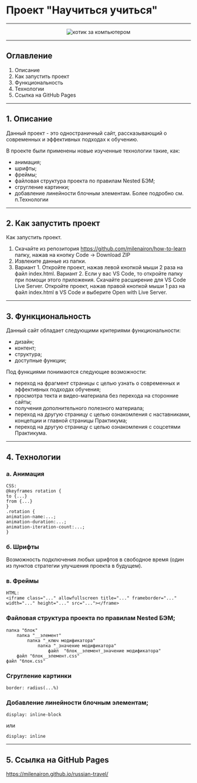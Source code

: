 # Проект "Научиться учиться"

---

<div align="center">
<img src='./images/Научиться-учиться.gif' alt='котик за компьютером'>
</div>

---

## Оглавление

1. Описание
2. Как запустить проект
3. Функциональность
4. Технологии
5. Ссылка на GitHub Pages

---

## 1. Описание

Данный проект - это одностраничный сайт, рассказывающий о современных и эффективных подходах к обучению.

В проекте были применены новые изученные технологии такие, как:

- анимация;
- шрифты;
- фреймы;
- файловая структура проекта по правилам Nested БЭМ;
- сгругление картинки;
- добавление линейности блочным элементам.
  Более подробно см. п.Технологии

---

## 2. Как запустить проект

Как запустить проект.

1. Скачайте из репозитория https://github.com/milenairon/how-to-learn папку, нажав на кнопку Code → Download ZIP
2. Извлеките данные из папки.
3. Вариант 1. Откройте проект, нажав левой кнопкой мыши 2 раза на файл index.html.
   Вариант 2. Если у вас VS Code, то откройте папку при помощи этого приложения. Скачайте расширение для VS Code Live Server. Откройте проект, нажав правой кнопкой мыши 1 раз на файл index.html в VS Code и выберите Open with Live Server.

---

## 3. Функциональность

Данный сайт обладает следующими критериями функциональности:

- дизайн;
- контент;
- структура;
- доступные функции;

Под функциями понимаются следующие возможности:

- переход на фрагмент страницы с целью узнать о современных и эффективных подходах обучения;
- просмотра текта и видео-материала без перехода на сторонние сайты;
- получения дополнительного полезного материала;
- переход на другую страницу с целью ознакомления с наставниками, концепции и главной страницы Практикума;
- переход на другую страницу с целью ознакомления с соцсетями Практикума.

---

## 4. Технологии

### а. Анимация

```
CSS:
@keyframes rotation {
to {...}
from {...}
}
.rotation {
animation-name:...;
animation-duration:...;
animation-iteration-count:...;
}
```

### б. Шрифты

Возможность подключения любых шрифтов в свободное время (один из пунктов стратегии улучшения проекта в будущем).

### в. Фреймы

```
HTML:
<iframe class="..." allowfullscreen title="..." frameborder="..." width="..." height="..." src="..."></frame>
```

### Файловая структура проекта по правилам Nested БЭМ;

```
папка "блок"
    папка "__элемент"
        папка "_ключ модификатора"
            папка "_значение модификатора"
                файл  "блок__элемент_значение модификатора"
    файл "блок__элемент.css"
файл "блок.css"
```

### Сгругление картинки

```
border: radius(...%)
```

### Добавление линейности блочным элементам;

```
display: inline-block
```

или

```
display: inline
```

---

## 5. Ссылка на GitHub Pages

https://milenairon.github.io/russian-travel/
